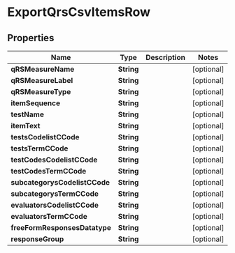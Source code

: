 

# ExportQrsCsvItemsRow

## Properties

Name | Type | Description | Notes
------------ | ------------- | ------------- | -------------
**qRSMeasureName** | **String** |  |  [optional]
**qRSMeasureLabel** | **String** |  |  [optional]
**qRSMeasureType** | **String** |  |  [optional]
**itemSequence** | **String** |  |  [optional]
**testName** | **String** |  |  [optional]
**itemText** | **String** |  |  [optional]
**testsCodelistCCode** | **String** |  |  [optional]
**testsTermCCode** | **String** |  |  [optional]
**testCodesCodelistCCode** | **String** |  |  [optional]
**testCodesTermCCode** | **String** |  |  [optional]
**subcategorysCodelistCCode** | **String** |  |  [optional]
**subcategorysTermCCode** | **String** |  |  [optional]
**evaluatorsCodelistCCode** | **String** |  |  [optional]
**evaluatorsTermCCode** | **String** |  |  [optional]
**freeFormResponsesDatatype** | **String** |  |  [optional]
**responseGroup** | **String** |  |  [optional]





